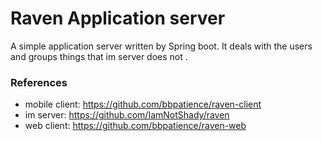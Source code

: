 # Raven Application server


A simple application server written by Spring boot. It deals with the users and groups things that im server does not .

### References
* mobile client:  https://github.com/bbpatience/raven-client
* im server:  https://github.com/IamNotShady/raven
* web client: https://github.com/bbpatience/raven-web


